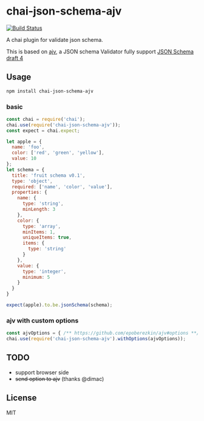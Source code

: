 # chai-json-schema-ajv

[![Build Status](https://travis-ci.org/up9cloud/chai-json-schema-ajv.svg?branch=master)](https://travis-ci.org/up9cloud/chai-json-schema-ajv)

A chai plugin for validate json schema.

This is based on [ajv](https://github.com/epoberezkin/ajv), a JSON schema Validator fully support [JSON Schema draft 4](http://json-schema.org/)

## Usage

```sh
npm install chai-json-schema-ajv
```

### basic

```js
const chai = require('chai');
chai.use(require('chai-json-schema-ajv'));
const expect = chai.expect;

let apple = {
  name: 'foo',
  color: ['red', 'green', 'yellow'],
  value: 10
};
let schema = {
  title: 'fruit schema v0.1',
  type: 'object',
  required: ['name', 'color', 'value'],
  properties: {
    name: {
      type: 'string',
      minLength: 3
    },
    color: {
      type: 'array',
      minItems: 1,
      uniqueItems: true,
      items: {
        type: 'string'
      }
    },
    value: {
      type: 'integer',
      minimum: 5
    }
  }
}

expect(apple).to.be.jsonSchema(schema);
```

### ajv with custom options

```js
const ajvOptions = { /** https://github.com/epoberezkin/ajv#options **/ };
chai.use(require('chai-json-schema-ajv').withOptions(ajvOptions));
```

## TODO

- support browser side
- ~~send option to ajv~~ (thanks @dimac)

## License

MIT
